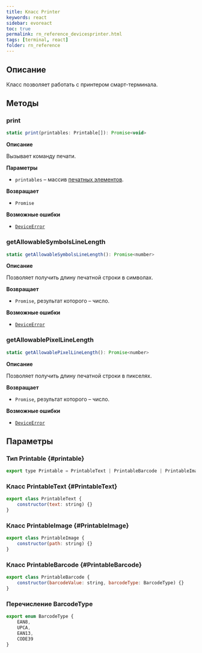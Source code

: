 ```yaml
---
title: Класс Printer
keywords: react
sidebar: evoreact
toc: true
permalink: rn_reference_devicesprinter.html
tags: [terminal, react]
folder: rn_reference
---
```


## Описание

Класс позволяет работать с принтером смарт-терминала.

## Методы

### print

```js
static print(printables: Printable[]): Promise<void>
```

**Описание**

Вызывает команду печати.

**Параметры**

* `printables` – массив [ печатных элементов](./rn_reference_devicesprinter.html#printable).

**Возвращает**

* `Promise`

**Возможные ошибки**

* [`DeviceError`](./rn_errorshandling.html#DeviceError)

### getAllowableSymbolsLineLength

```js
static getAllowableSymbolsLineLength(): Promise<number>
```

**Описание**

Позволяет получить длину печатной строки в символах.

**Возвращает**

* `Promise`, результат которого – число.

**Возможные ошибки**

* [`DeviceError`](./rn_errorshandling.html#DeviceError)

### getAllowablePixelLineLength

```js
static getAllowablePixelLineLength(): Promise<number>
```

**Описание**

Позволяет получить длину печатной строки в пикселях.

**Возвращает**

* `Promise`, результат которого – число.

**Возможные ошибки**

* [`DeviceError`](./rn_errorshandling.html#DeviceError)

## Параметры

### Тип Printable {#printable}

```js
export type Printable = PrintableText | PrintableBarcode | PrintableImage;
```


### Класс PrintableText {#PrintableText}

```js
export class PrintableText {
    constructor(text: string) {}
}
```

### Класс PrintableImage {#PrintableImage}

```js
export class PrintableImage {
    constructor(path: string) {}
}
```

### Класс PrintableBarcode {#PrintableBarcode}

```js
export class PrintableBarcode {
    constructor(barcodeValue: string, barcodeType: BarcodeType) {}
}
```

### Перечисление BarcodeType

```js
export enum BarcodeType {
    EAN8,
    UPCA,
    EAN13,
    CODE39
}
```
